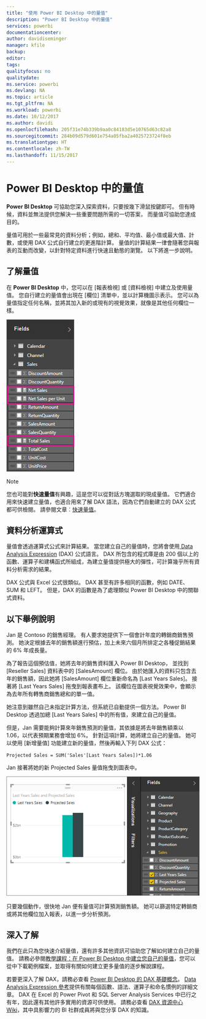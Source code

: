 ```yaml
---
title: "使用 Power BI Desktop 中的量值"
description: "Power BI Desktop 中的量值"
services: powerbi
documentationcenter: 
author: davidiseminger
manager: kfile
backup: 
editor: 
tags: 
qualityfocus: no
qualitydate: 
ms.service: powerbi
ms.devlang: NA
ms.topic: article
ms.tgt_pltfrm: NA
ms.workload: powerbi
ms.date: 10/12/2017
ms.author: davidi
ms.openlocfilehash: 205f31e74b339b9aa0c84183d5e10765d63c82a8
ms.sourcegitcommit: 284b09d579d601e754a05fba2a4025723724f8eb
ms.translationtype: HT
ms.contentlocale: zh-TW
ms.lasthandoff: 11/15/2017
---
```

# <a name="measures-in-power-bi-desktop"></a>Power BI Desktop 中的量值
**Power BI Desktop** 可協助您深入探索資料，只要按幾下滑鼠按鍵即可。 但有時候，資料並無法提供您解決一些重要問題所需的一切答案， 而量值可協助您達成目的。

量值可用於一些最常見的資料分析；例如，總和、平均值、最小值或最大值、計數，或使用 DAX 公式自行建立的更進階計算。 量值的計算結果一律會隨著您與報表的互動而改變，以針對特定資料進行快速且動態的瀏覽。 以下將進一步說明。

## <a name="understanding-measures"></a>了解量值
在 **Power BI Desktop** 中，您可以在 [報表檢視] 或 [資料檢視] 中建立及使用量值。 您自行建立的量值會出現在 [欄位] 清單中，並以計算機圖示表示。 您可以為量值指定任何名稱，並將其加入新的或現有的視覺效果，就像是其他任何欄位一樣。

![](media/desktop-measures/measuresinpbid_measinfieldlist.png)

> [!NOTE]
> 您也可能對**快速量值**有興趣，這是您可以從對話方塊選取的現成量值。 它們適合用來快速建立量值，也適合用來了解 DAX 語法，因為它們自動建立的 DAX 公式都可供檢閱。 請參閱文章︰[快速量值](desktop-quick-measures.md)。
> 
> 

## <a name="data-analysis-expressions"></a>資料分析運算式
量值會透過運算式公式來計算結果。 當您建立自己的量值時，您將會使用[ Data Analysis Expression](https://msdn.microsoft.com/library/gg413422.aspx) (DAX) 公式語言。 DAX 所包含的程式庫是由 200 個以上的函數、運算子和建構函式所組成，為建立量值提供極大的彈性，可計算幾乎所有資料分析需求的結果。

DAX 公式與 Excel 公式很類似。 DAX 甚至有許多相同的函數，例如 DATE、SUM 和 LEFT。 但是，DAX 的函數是為了處理類似 Power BI Desktop 中的關聯式資料。

## <a name="lets-look-at-an-example"></a>以下舉例說明
Jan 是 Contoso 的銷售經理。 有人要求她提供下一個會計年度的轉銷商銷售預測。 她決定根據去年的銷售額進行預估，加上未來六個月所排定之各種促銷結果的 6% 年成長量。

為了報告這個預估值，她將去年的銷售資料匯入 Power BI Desktop， 並找到 [Reseller Sales] 資料表中的 [SalesAmount] 欄位。 由於她匯入的資料只包含去年的銷售額，因此她將 [SalesAmount] 欄位重新命名為 [Last Years Sales]。 接著將 [Last Years Sales] 拖曳到報表畫布上。 該欄位在圖表視覺效果中，會顯示為去年所有轉售商銷售總和的單一值。

她注意到雖然自己未指定計算方法，但系統已自動提供一個方法。 Power BI Desktop 透過加總 [Last Years Sales] 中的所有值，來建立自己的量值。

但是，Jan 需要能夠計算來年銷售預測的量值，其依據是將去年銷售額乘以 1.06，以代表預期業務會增加 6%。 針對這項計算，她將建立自己的量值。 她可以使用 [新增量值] 功能建立新的量值，然後再輸入下列 DAX 公式：

    Projected Sales = SUM('Sales'[Last Years Sales])*1.06

Jan 接著將她的新 Projected Sales 量值拖曳到圖表中。

![](media/desktop-measures/measuresinpbid_lastyearsales.png)

只要幾個動作，很快地 Jan 便有量值可計算預測銷售額。 她可以篩選特定轉銷商或將其他欄位加入報表，以進一步分析預測。

## <a name="learn-more"></a>深入了解
我們在此只為您快速介紹量值，還有許多其他資訊可協助您了解如何建立自己的量值。 請務必參閱[教學課程：在 Power BI Desktop 中建立您自己的量值](desktop-tutorial-create-measures.md)，您可以從中下載範例檔案，並取得有關如何建立更多量值的逐步解說課程。  

若要更深入了解 DAX，請務必查看 [Power BI Desktop 的 DAX 基礎概念](desktop-quickstart-learn-dax-basics.md)。 [Data Analysis Expression 參考](https://msdn.microsoft.com/library/gg413422.aspx)提供有關每個函數、語法、運算子和命名慣例的詳細文章。 DAX 在 Excel 的 Power Pivot 和 SQL Server Analysis Services 中已行之有年，因此還有其他許多實用的資源可供使用。 請務必查看 [DAX 資源中心 Wiki](http://social.technet.microsoft.com/wiki/contents/articles/1088.dax-resource-center.aspx)，其中具影響力的 BI 社群成員將與您分享 DAX 的知識。



